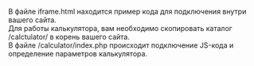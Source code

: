 В файле iframe.html находится пример кода для подключения внутри вашего сайта.<br>
Для работы калькулятора, вам необходимо скопировать каталог /calctulator/ в корень вашего сайта.<br>
В файле /calculator/index.php происходит подключение JS-кода и определение параметров калькулятора.<br>


